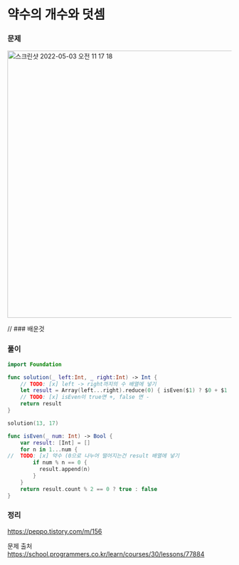 #  약수의 개수와 덧셈

### 문제

<img width="600" alt="스크린샷 2022-05-03 오전 11 17 18" src="https://user-images.githubusercontent.com/64088377/196305366-81d8357a-553a-4376-b512-109c06a3223e.png">


// ### 배운것

### 풀이
```swift 
import Foundation

func solution(_ left:Int, _ right:Int) -> Int {
    // TODO: [x] left -> right까지의 수 배열에 넣기
    let result = Array(left...right).reduce(0) { isEven($1) ? $0 + $1 : $0 - $1 }
    // TODO: [x] isEven이 true면 +, false 면 -
    return result
}

solution(13, 17)

func isEven(_ num: Int) -> Bool {
    var result: [Int] = []
    for n in 1...num {
//  TODO: [x] 약수 (0으로 나누어 떨어지는건 result 배열에 넣기
        if num % n == 0 {
          result.append(n)
        }
    }
    return result.count % 2 == 0 ? true : false
}

```

### 정리 <br>
https://peppo.tistory.com/m/156


문제 출처 <br>
https://school.programmers.co.kr/learn/courses/30/lessons/77884
